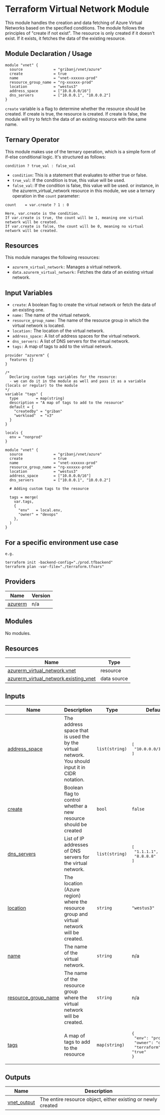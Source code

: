 # Terraform Virtual Network Module

This module handles the creation and data fetching of Azure Virtual Networks based on the specified conditions.
The module follows the principles of "create if not exist". The resource is only created if it doesn't exist. If it exists, it fetches the data of the existing resource.

## Module Declaration / Usage

```hcl
module "vnet" {
  source              = "gribanj/vnet/azure"
  create              = true
  name                = "vnet-xxxxxx-prod"
  resource_group_name = "rg-xxxxxx-prod"
  location            = "westus3"
  address_space       = ["10.0.0.0/16"]
  dns_servers         = ["10.0.0.1", "10.0.0.2"]
}
```

`create` variable is a flag to determine whether the resource should be created.
If create is true, the resource is created.
If create is false, the module will try to fetch the data of an existing resource with the same name.

## Ternary Operator

This module makes use of the ternary operation, which is a simple form of if-else conditional logic. It's structured as follows:

`condition ? true_val : false_val`

- `condition`: This is a statement that evaluates to either true or false.
- `true_val`: If the condition is true, this value will be used.
- `false_val`: If the condition is false, this value will be used.
  or instance, in the azurerm_virtual_network resource in this module, we use a ternary operation in the `count` parameter:

```hcl
count    = var.create ? 1 : 0

Here, var.create is the condition.
If var.create is true, the count will be 1, meaning one virtual network will be created.
If var.create is false, the count will be 0, meaning no virtual network will be created.
```

## Resources

This module manages the following resources:

- `azurerm_virtual_network:` Manages a virtual network.
- `data.azurerm_virtual_network:` Fetches the data of an existing virtual network.

## Input Variables

- `create`: A boolean flag to create the virtual network or fetch the data of an existing one.
- `name:` The name of the virtual network.
- `resource_group_name:` The name of the resource group in which the virtual network is located.
- `location:` The location of the virtual network.
- `address_space:` A list of address spaces for the virtual network.
- `dns_servers:` A list of DNS servers for the virtual network.
- `tags:` A map of tags to add to the virtual network.

```hcl
provider "azurerm" {
  features {}
}

/*
  Declaring custom tags variables for the resource:
  - we can do it in the module as well and pass it as a variable (locals or regular) to the module
*/
variable "tags" {
  type        = map(string)
  description = "A map of tags to add to the resource"
  default = {
    "createdby" = "griban"
    "workload"  = "v3"
  }
}

locals {
  env = "nonprod"
}

module "vnet" {
  source              = "gribanj/vnet/azure"
  create              = true
  name                = "vnet-xxxxxx-prod"
  resource_group_name = "rg-xxxxxx-prod"
  location            = "westus3"
  address_space       = ["10.0.0.0/16"]
  dns_servers         = ["10.0.0.1", "10.0.0.2"]

  # Adding custom tags to the resource

  tags = merge(
    var.tags,
    {
      "env"   = local.env,
      "owner" = "devops"
    },
  )
}
```

## For a specific environment use case

`e.g.`

```hcl
terraform init -backend-config="./prod.tfbackend"
terraform plan -var-file="./terraform.tfvars"
```

## Providers

| Name                                                         | Version |
| ------------------------------------------------------------ | ------- |
| <a name="provider_azurerm"></a> [azurerm](#provider_azurerm) | n/a     |

## Modules

No modules.

## Resources

| Name                                                                                                                                        | Type        |
| ------------------------------------------------------------------------------------------------------------------------------------------- | ----------- |
| [azurerm_virtual_network.vnet](https://registry.terraform.io/providers/hashicorp/azurerm/latest/docs/resources/virtual_network)             | resource    |
| [azurerm_virtual_network.existing_vnet](https://registry.terraform.io/providers/hashicorp/azurerm/latest/docs/data-sources/virtual_network) | data source |

## Inputs

| Name                                                                                       | Description                                                                                      | Type           | Default                                                                             | Required |
| ------------------------------------------------------------------------------------------ | ------------------------------------------------------------------------------------------------ | -------------- | ----------------------------------------------------------------------------------- | :------: |
| <a name="input_address_space"></a> [address_space](#input_address_space)                   | The address space that is used the by the virtual network. You should input it in CIDR notation. | `list(string)` | <pre>[<br> "10.0.0.0/16"<br>]</pre>                                                 |    no    |
| <a name="input_create"></a> [create](#input_create)                                        | Boolean flag to control whether a new resource should be created                                 | `bool`         | `false`                                                                             |    no    |
| <a name="input_dns_servers"></a> [dns_servers](#input_dns_servers)                         | List of IP addresses of DNS servers for the virtual network.                                     | `list(string)` | <pre>[<br> "1.1.1.1",<br> "8.8.8.8"<br>]</pre>                                      |    no    |
| <a name="input_location"></a> [location](#input_location)                                  | The location (Azure region) where the resource group and virtual network will be created.        | `string`       | `"westus3"`                                                                         |    no    |
| <a name="input_name"></a> [name](#input_name)                                              | The name of the virtual network.                                                                 | `string`       | n/a                                                                                 |   yes    |
| <a name="input_resource_group_name"></a> [resource_group_name](#input_resource_group_name) | The name of the resource group where the virtual network will be created.                        | `string`       | n/a                                                                                 |   yes    |
| <a name="input_tags"></a> [tags](#input_tags)                                              | A map of tags to add to the resource                                                             | `map(string)`  | <pre>{<br> "env": "prod",<br> "owner": "devops",<br> "terraform": "true"<br>}</pre> |    no    |

## Outputs

| Name                                                                 | Description                                                  |
| -------------------------------------------------------------------- | ------------------------------------------------------------ |
| <a name="output_vnet_output"></a> [vnet_output](#output_vnet_output) | The entire resource object, either existing or newly created |
